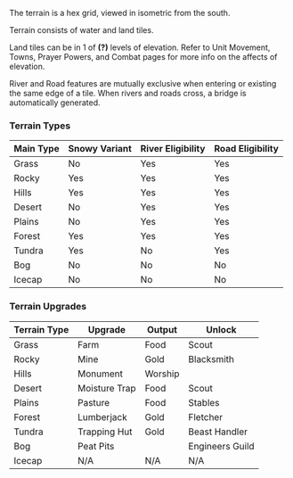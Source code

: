 The terrain is a hex grid, viewed in isometric from the south.

Terrain consists of water and land tiles.

Land tiles can be in 1 of **(?)** levels of elevation. Refer to Unit Movement, Towns, Prayer Powers, and Combat pages for more info on the affects of elevation.

River and Road features are mutually exclusive when entering or existing the same edge of a tile. When rivers and roads cross, a bridge is automatically generated.


### Terrain Types

|Main Type|Snowy Variant|River Eligibility|Road Eligibility|
|---|---|---|---|
|Grass|No |Yes |Yes|
|Rocky|Yes |Yes |Yes|
|Hills|Yes |Yes |Yes|
|Desert|No |Yes |Yes|
|Plains|No |Yes |Yes|
|Forest|Yes |Yes |Yes|
|Tundra|Yes |No |Yes|
|Bog|No |No |No|
|Icecap|No |No |No|

### Terrain Upgrades

|Terrain Type|Upgrade|Output|Unlock|
|---|---|---|---|
|Grass|Farm |Food|Scout|
|Rocky|Mine |Gold|Blacksmith|
|Hills|Monument |Worship||
|Desert|Moisture Trap |Food|Scout|
|Plains|Pasture|Food|Stables|
|Forest|Lumberjack |Gold|Fletcher|
|Tundra|Trapping Hut|Gold|Beast Handler|
|Bog|Peat Pits||Engineers Guild|
|Icecap|N/A|N/A|N/A|
